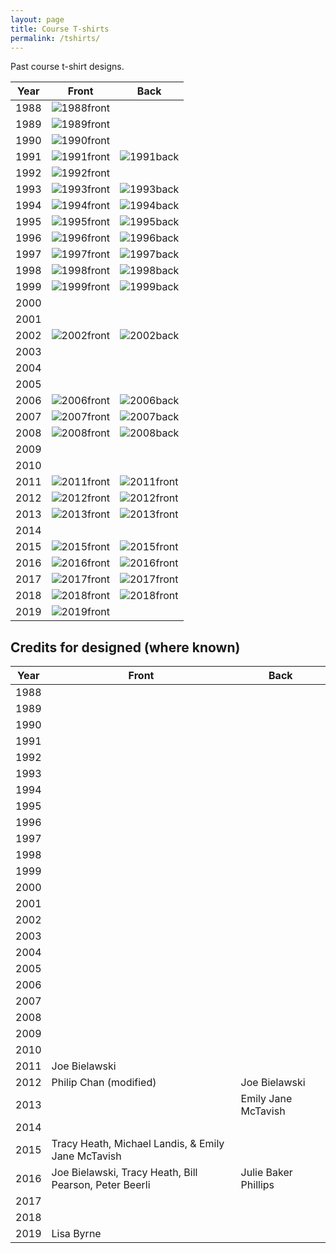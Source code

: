 ```yaml
---
layout: page
title: Course T-shirts
permalink: /tshirts/
---
```

Past course t-shirt designs.

| Year |              Front                          |                    Back                     |
| ---- | ------------------------------------------- | ------------------------------------------- |
| 1988 | ![1988front](/assets/img/tshirts/1988F.jpg) |                                             |
| 1989 | ![1989front](/assets/img/tshirts/1989F.jpg) |                                             |
| 1990 | ![1990front](/assets/img/tshirts/1990F.jpg) |                                             |
| 1991 | ![1991front](/assets/img/tshirts/1991F.jpg) | ![1991back](/assets/img/tshirts/1991B.jpg)  |
| 1992 | ![1992front](/assets/img/tshirts/1992F.jpg) |                                             |
| 1993 | ![1993front](/assets/img/tshirts/1993F.jpg) | ![1993back](/assets/img/tshirts/1993B.jpg)  |
| 1994 | ![1994front](/assets/img/tshirts/1994F.jpg) | ![1994back](/assets/img/tshirts/1994B.jpg)  |
| 1995 | ![1995front](/assets/img/tshirts/1995F.jpg) | ![1995back](/assets/img/tshirts/1995B.jpg)  |
| 1996 | ![1996front](/assets/img/tshirts/1996F.jpg) | ![1996back](/assets/img/tshirts/1996B.jpg)  |
| 1997 | ![1997front](/assets/img/tshirts/1997F.jpg) | ![1997back](/assets/img/tshirts/1997B.jpg)  |
| 1998 | ![1998front](/assets/img/tshirts/1998F.jpg) | ![1998back](/assets/img/tshirts/1998B.jpg)  |
| 1999 | ![1999front](/assets/img/tshirts/1999F.jpg) | ![1999back](/assets/img/tshirts/1999B.jpg)  |
| 2000 |                                             |                                             |
| 2001 |                                             |                                             |
| 2002 | ![2002front](/assets/img/tshirts/2002F.JPG) | ![2002back](/assets/img/tshirts/2002B.jpg)  |
| 2003 |                                             |                                             |
| 2004 |                                             |                                             |
| 2005 |                                             |                                             |
| 2006 | ![2006front](/assets/img/tshirts/2006F.jpg) | ![2006back](/assets/img/tshirts/2006B.jpg)  |
| 2007 | ![2007front](/assets/img/tshirts/2007F.jpg) | ![2007back](/assets/img/tshirts/2007B.jpg)  |
| 2008 | ![2008front](/assets/img/tshirts/2008F.jpg) | ![2008back](/assets/img/tshirts/2008B.jpg)  |
| 2009 |                                             |                                             |
| 2010 |                                             |                                             |
| 2011 | ![2011front](/assets/img/tshirts/2011F.png) | ![2011front](/assets/img/tshirts/2011B.png) |
| 2012 | ![2012front](/assets/img/tshirts/2012F.jpg) | ![2012front](/assets/img/tshirts/2012B.jpg) |
| 2013 | ![2013front](/assets/img/tshirts/2013F.JPG) | ![2013front](/assets/img/tshirts/2013B.JPG) |
| 2014 |                                             |                                             |
| 2015 | ![2015front](/assets/img/tshirts/2015F.JPG) | ![2015front](/assets/img/tshirts/2015B.JPG) |
| 2016 | ![2016front](/assets/img/tshirts/2016F.JPG) | ![2016front](/assets/img/tshirts/2016B.JPG) |
| 2017 | ![2017front](/assets/img/tshirts/2017F.JPG) | ![2017front](/assets/img/tshirts/2017B.JPG) |
| 2018 | ![2018front](/assets/img/tshirts/2018F.JPG) | ![2018front](/assets/img/tshirts/2018B.JPG) |
| 2019 | ![2019front](/assets/img/tshirts/2019F.JPG) |                                             |

## Credits for designed (where known)

| Year |              Front                          |                    Back                     |
| ---- | ------------------------------------------- | ------------------------------------------- |
| 1988 |  | |
| 1989 |  | |
| 1990 |  | |
| 1991 |  | |
| 1992 |  | |
| 1993 |  | |
| 1994 |  | |
| 1995 |  | |
| 1996 |  | |
| 1997 |  | |
| 1998 |  | |
| 1999 |  | |
| 2000 |  | |
| 2001 |  | |
| 2002 |  | |
| 2003 |  | |
| 2004 |  | |
| 2005 |  | |
| 2006 |  | |
| 2007 |  | |
| 2008 |  | |
| 2009 |  | |
| 2010 |  | |
| 2011 | Joe Bielawski | |
| 2012 | Philip Chan (modified) | Joe Bielawski|
| 2013 |  | Emily Jane McTavish |
| 2014 |  | |
| 2015 | Tracy Heath, Michael Landis, & Emily Jane McTavish | |
| 2016 | Joe Bielawski, Tracy Heath, Bill Pearson, Peter Beerli | Julie Baker Phillips |
| 2017 |  | |
| 2018 |  | |
| 2019 | Lisa Byrne |                                             |

